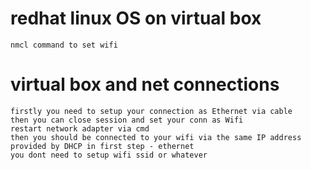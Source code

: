 # redhat linux OS on virtual box
```
nmcl command to set wifi
```

# virtual box and net connections
```
firstly you need to setup your connection as Ethernet via cable
then you can close session and set your conn as Wifi
restart network adapter via cmd
then you should be connected to your wifi via the same IP address provided by DHCP in first step - ethernet
you dont need to setup wifi ssid or whatever

```
